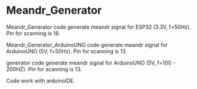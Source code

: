 # Meandr_Generator
Meandr_Generator code generate meandr signal for ESP32 (3.3V, f=50Hz). Pin for scanning is 18.

Meandr_Generator_ArduinoUNO code generate meandr signal for ArduinoUNO (5V, f=50Hz). Pin for scanning is 13.

generator code generate meandr signal for ArduinoUNO (5V, f=100 - 200HZ). Pin for scanning is 13.

Code work with arduinoIDE.
